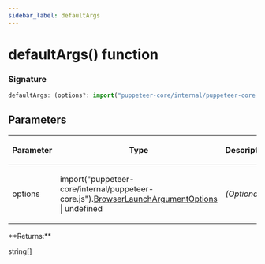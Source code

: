 ```yaml
---
sidebar_label: defaultArgs
---
```


# defaultArgs() function

### Signature

```typescript
defaultArgs: (options?: import("puppeteer-core/internal/puppeteer-core.js").BrowserLaunchArgumentOptions | undefined) => string[]
```

## Parameters

<table><thead><tr><th>

Parameter

</th><th>

Type

</th><th>

Description

</th></tr></thead>
<tbody><tr><td>

options

</td><td>

import("puppeteer-core/internal/puppeteer-core.js").[BrowserLaunchArgumentOptions](./puppeteer.browserlaunchargumentoptions.md) \| undefined

</td><td>

_(Optional)_

</td></tr>
</tbody></table>
**Returns:**

string\[\]
